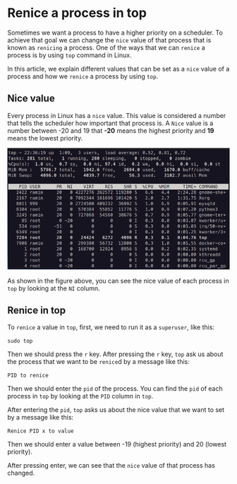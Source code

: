 # Renice a process in top

Sometimes we want a process to have a
higher priority on a scheduler.
To achieve that goal we can change
the `nice` value of that process that
is known as `renicing` a process.
One of the ways that we can `renice` a
process is by using `top` command in
Linux.

In this article, we explain different
values that can be set as a `nice` value
of a process and how we `renice` a process
by using `top`.

## Nice value

Every process in Linux has a `nice` value.
This value is considered a number that tells
the scheduler how important that process is.
A `Nice` value is a number between -20 and 19
that **-20** means the highest priority
and **19** means the lowest priority.


![nice value](media/figures/renice_in_linux_nice_value.png)

As shown in the figure above, 
you can see the nice value of each process in
`top` by looking at the `NI` column.

## Renice in top

To `renice` a value in `top`, first, we need
to run it as a `superuser`, like this:

```shell
sudo top
```

Then we should press the `r` key.
After pressing the `r` key, `top` ask us
about the process that we want to be `renice`d by
a message like this:

```text
PID to renice
```

Then we should enter the `pid` of the
process. You can find the `pid` of each process
in `top` by looking at the `PID` column in `top`.

After entering the `pid`, `top` asks us about
the nice value that we want to set by a message
like this:

```text
Renice PID x to value
```

Then we should enter a value between -19 
(highest priority) and 20 (lowest priority).

After pressing enter, we can see that the `nice`
value of that process has changed.
